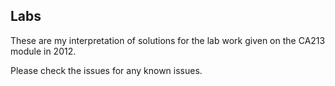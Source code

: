 ## Labs

These are my interpretation of solutions for the lab work given on the CA213 module in 2012. 

Please check the issues for any known issues.
